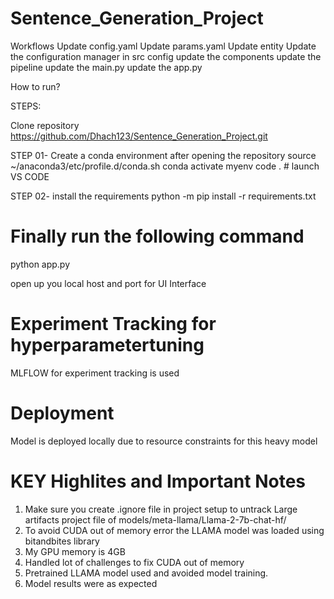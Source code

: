 # Sentence_Generation_Project

Workflows
Update config.yaml
Update params.yaml
Update entity
Update the configuration manager in src config
update the components
update the pipeline
update the main.py
update the app.py

How to run?

STEPS:

Clone repository https://github.com/Dhach123/Sentence_Generation_Project.git

STEP 01- Create a conda environment after opening the repository
 source ~/anaconda3/etc/profile.d/conda.sh
 conda activate myenv
code . # launch VS CODE


STEP 02- install the requirements
python -m pip install -r requirements.txt


# Finally run the following command
python app.py

open up you local host and port for UI Interface 

# Experiment Tracking for hyperparametertuning 
MLFLOW for experiment tracking is used

# Deployment 
Model is deployed locally due to resource constraints for this heavy model

# KEY Highlites and Important Notes

1) Make sure you create .ignore file in project setup to untrack Large artifacts project file of models/meta-llama/Llama-2-7b-chat-hf/ 
2) To avoid CUDA out of memory error the LLAMA model was loaded using bitandbites library
3) My GPU memory is 4GB
4) Handled lot of challenges to fix CUDA out of memory 
5) Pretrained LLAMA model used and avoided model training. 
6) Model results were as expected

